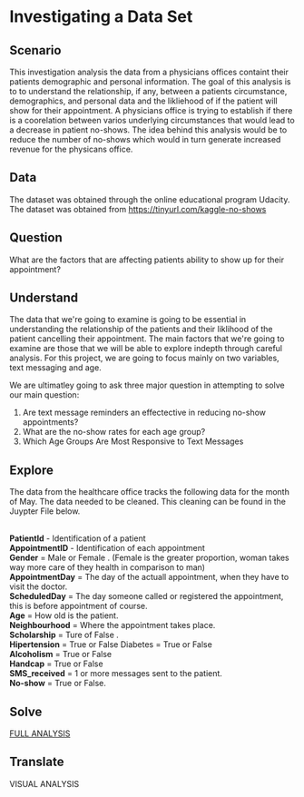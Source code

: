 # Investigating a Data Set

## Scenario
This investigation analysis the data from a physicians offices containt their patients demographic and personal information. The goal of this analysis is to to understand the relationship, if any, between a patients circumstance, demographics, and personal data and the likliehood of if the patient will show for their appointment. A physicians office is trying to establish if there is a coorelation between varios underlying circumstances that would lead to a decrease in patient no-shows. The idea behind this analysis would be to reduce the number of no-shows which would in turn generate increased revenue for the physicans office. 

## Data
The dataset was obtained through the online educational program Udacity. The dataset was obtained from <https://tinyurl.com/kaggle-no-shows>

## Question
What are the factors that are affecting patients ability to show up for their appointment?

## Understand
The data that we're going to examine is going to be essential in understanding the relationship of the patients and their liklihood of the patient cancelling their appointment. The main factors that we're going to examine are those that we will be able to explore indepth through careful analysis. For this project, we are going to focus mainly on two variables, text messaging and age. 

We are ultimatley going to ask three major question in attempting to solve our main question:

1. Are text message reminders an effectective in reducing no-show appointments?
2. What are the no-show rates for each age group?
3. Which Age Groups Are Most Responsive to Text Messages

## Explore

The data from the healthcare office tracks the following data for the month of May. The data needed to be cleaned. This cleaning can be found in the Juypter File below.

<br><b>PatientId</b> - Identification of a patient 
<br><b>AppointmentID</b> - Identification of each appointment 
<br><b>Gender</b> = Male or Female . (Female is the greater proportion, woman takes way more care of they health in comparison to man)
<br><b>AppointmentDay</b> = The day of the actuall appointment, when they have to visit the doctor. 
<br><b>ScheduledDay</b> = The day someone called or registered the appointment, this is before appointment of course. 
<br><b>Age</b> = How old is the patient. 
<br><b>Neighbourhood</b> = Where the appointment takes place. 
<br><b>Scholarship</b> = Ture of False . 
<br><b>Hipertension</b> = True or False Diabetes = True or False 
<br><b>Alcoholism</b> = True or False 
<br><b>Handcap</b> = True or False 
<br><b>SMS_received</b> = 1 or more messages sent to the patient. 
<br><b>No-show</b> = True or False.

## Solve
<a href="https://github.com/JayCarrLTD/Investigate_a_Dataset/blob/master/Project/Medical_Office_Project.ipynb">FULL ANALYSIS</a>

## Translate
VISUAL ANALYSIS 
